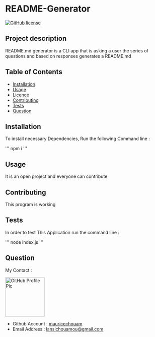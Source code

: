 
# README-Generator
[![GitHub license](https://img.shields.io/badge/licence-BSD3.0-green)](https://github.com/mauricechouam/README-Generator)

 ## Project description
README.md generator is a CLI app that is asking a user the series of questions and based on responses generates a README.md

  ## Table of Contents ##
  * [Installation](#Installation)
  * [Usage](#Usage)
  * [Licence](#Wireframe)
  * [Contributing](#Contributing)
  * [Tests](#Tests)
  * [Question](#Question)

## Installation
To install necessary Dependencies, Run the following Command line :

'''
npm i
'''

## Usage
It is an open project and everyone can contribute

## Contributing 
This program is working 

 ## Tests
 In order to test This Application run the command line :

 '''
 node index.js
 '''
 ## Question

My Contact :

<img src="https://github.com/mauricechouam.png" alt="GitHub Profile Pic" width="125" height="125">

- Github Account :  [mauricechouam](https://github.com/mauricechouam)
- Email Address :  lansichouamou@gmail.com


  
